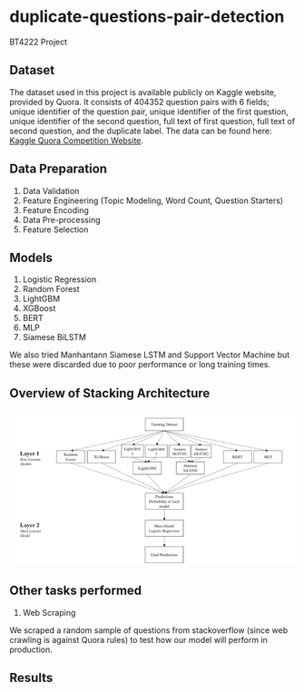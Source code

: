 # duplicate-questions-pair-detection
 BT4222 Project
## Dataset
The dataset used in this project is available publicly on Kaggle website, provided by Quora. It consists of 404352 question pairs with 6 fields; unique identifier of the question pair, unique identifier of the first question, unique identifier of the second question, full text of first question, full text of second question, and the duplicate label. The data can be found here: [Kaggle Quora Competition Website](https://www.kaggle.com/c/quora-question-pairs/data).

## Data Preparation
1. Data Validation
2. Feature Engineering (Topic Modeling, Word Count, Question Starters)
3. Feature Encoding
4. Data Pre-processing
5. Feature Selection


## Models
1. Logistic Regression
2. Random Forest
3. LightGBM
4. XGBoost
5. BERT
6. MLP
7. Siamese BiLSTM

We also tried Manhantann Siamese LSTM and Support Vector Machine but these were discarded due to poor performance or long training times.

## Overview of Stacking Architecture
<img src="reports/figures/stacking arch.jpg">

## Other tasks performed
1. Web Scraping

We scraped a random sample of questions from stackoverflow (since web crawling is against Quora rules) to test how our model will perform in production.


## Results
